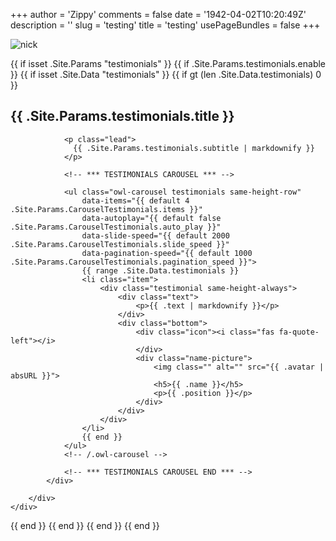 +++
author = 'Zippy'
comments = false
date = '1942-04-02T10:20:49Z'
description = ''
slug = 'testing'
title = 'testing'
usePageBundles = false
+++

![nick](/images/nick.png#center)

<html>
<body>
{{ if isset .Site.Params "testimonials" }}
{{ if .Site.Params.testimonials.enable }}
{{ if isset .Site.Data "testimonials" }}
{{ if gt (len .Site.Data.testimonials) 0 }}
<section class="bar background-pentagon no-mb">
    <div class="container">
        <div class="row">
            <div class="col-md-12">
                <div class="heading text-center">
                    <h2>{{ .Site.Params.testimonials.title }}</h2>
                </div>

                <p class="lead">
                  {{ .Site.Params.testimonials.subtitle | markdownify }}
                </p>

                <!-- *** TESTIMONIALS CAROUSEL *** -->

                <ul class="owl-carousel testimonials same-height-row"
                    data-items="{{ default 4 .Site.Params.CarouselTestimonials.items }}"
                    data-autoplay="{{ default false .Site.Params.CarouselTestimonials.auto_play }}"
                    data-slide-speed="{{ default 2000 .Site.Params.CarouselTestimonials.slide_speed }}"
                    data-pagination-speed="{{ default 1000 .Site.Params.CarouselTestimonials.pagination_speed }}">
                    {{ range .Site.Data.testimonials }}
                    <li class="item">
                        <div class="testimonial same-height-always">
                            <div class="text">
                                <p>{{ .text | markdownify }}</p>
                            </div>
                            <div class="bottom">
                                <div class="icon"><i class="fas fa-quote-left"></i>
                                </div>
                                <div class="name-picture">
                                    <img class="" alt="" src="{{ .avatar | absURL }}">
                                    <h5>{{ .name }}</h5>
                                    <p>{{ .position }}</p>
                                </div>
                            </div>
                        </div>
                    </li>
                    {{ end }}
                </ul>
                <!-- /.owl-carousel -->

                <!-- *** TESTIMONIALS CAROUSEL END *** -->
            </div>

        </div>
    </div>
</section>
<!-- /.bar -->
{{ end }}
{{ end }}
{{ end }}
{{ end }}
</body>
</html>